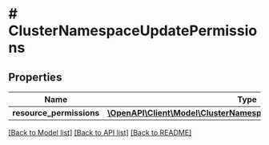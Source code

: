 # # ClusterNamespaceUpdatePermissions

## Properties

Name | Type | Description | Notes
------------ | ------------- | ------------- | -------------
**resource_permissions** | [**\OpenAPI\Client\Model\ClusterNamespaceCreateResourcePermissions**](ClusterNamespaceCreateResourcePermissions.md) |  | [optional]

[[Back to Model list]](../../README.md#models) [[Back to API list]](../../README.md#endpoints) [[Back to README]](../../README.md)
